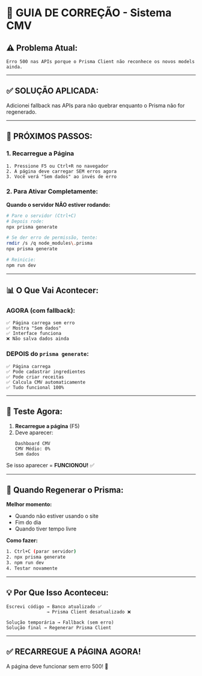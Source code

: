 # 🔧 **GUIA DE CORREÇÃO - Sistema CMV**

## ⚠️ **Problema Atual:**
```
Erro 500 nas APIs porque o Prisma Client não reconhece os novos models ainda.
```

---

## ✅ **SOLUÇÃO APLICADA:**

Adicionei fallback nas APIs para não quebrar enquanto o Prisma não for regenerado.

---

## 🚀 **PRÓXIMOS PASSOS:**

### **1. Recarregue a Página**
```
1. Pressione F5 ou Ctrl+R no navegador
2. A página deve carregar SEM erros agora
3. Você verá "Sem dados" ao invés de erro
```

### **2. Para Ativar Completamente:**

**Quando o servidor NÃO estiver rodando:**
```bash
# Pare o servidor (Ctrl+C)
# Depois rode:
npx prisma generate

# Se der erro de permissão, tente:
rmdir /s /q node_modules\.prisma
npx prisma generate

# Reinicie:
npm run dev
```

---

## 📊 **O Que Vai Acontecer:**

### **AGORA (com fallback):**
```
✅ Página carrega sem erro
✅ Mostra "Sem dados" 
✅ Interface funciona
❌ Não salva dados ainda
```

### **DEPOIS do `prisma generate`:**
```
✅ Página carrega
✅ Pode cadastrar ingredientes
✅ Pode criar receitas
✅ Calcula CMV automaticamente
✅ Tudo funcional 100%
```

---

## 🎯 **Teste Agora:**

1. **Recarregue a página** (F5)
2. Deve aparecer:
   ```
   Dashboard CMV
   CMV Médio: 0%
   Sem dados
   ```

Se isso aparecer = **FUNCIONOU!** ✅

---

## 📝 **Quando Regenerar o Prisma:**

**Melhor momento:**
- Quando não estiver usando o site
- Fim do dia
- Quando tiver tempo livre

**Como fazer:**
```bash
1. Ctrl+C (parar servidor)
2. npx prisma generate
3. npm run dev
4. Testar novamente
```

---

## 💡 **Por Que Isso Aconteceu:**

```
Escrevi código → Banco atualizado ✅
               → Prisma Client desatualizado ❌
               
Solução temporária → Fallback (sem erro)
Solução final → Regenerar Prisma Client
```

---

## ✅ **RECARREGUE A PÁGINA AGORA!**

A página deve funcionar sem erro 500! 🎉
